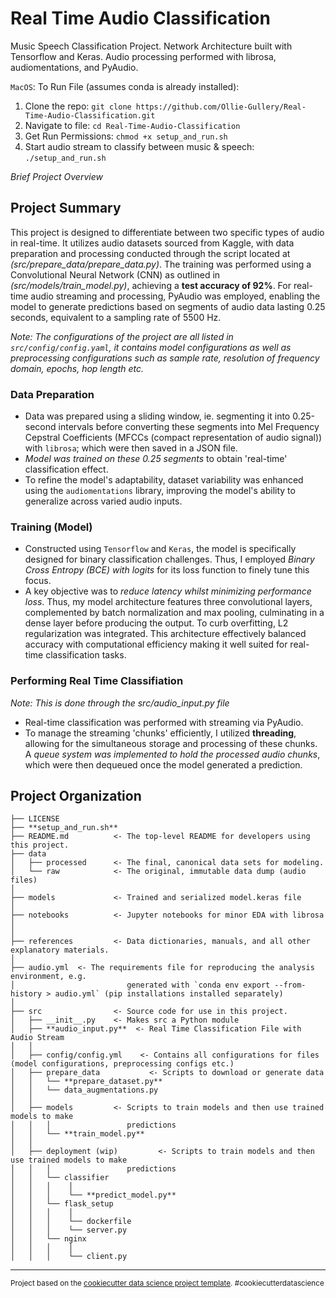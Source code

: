 Real Time Audio Classification
==============================

Music Speech Classification Project. Network Architecture built with Tensorflow and Keras. Audio processing performed with librosa, audiomentations, and PyAudio. 

`MacOS`: To Run File (assumes conda is already installed):

1. Clone the repo: `git clone https://github.com/Ollie-Gullery/Real-Time-Audio-Classification.git`
2. Navigate to file: `cd Real-Time-Audio-Classification`
3. Get Run Permissions: `chmod +x setup_and_run.sh`
4. Start audio stream to classify between music & speech: `./setup_and_run.sh`

*Brief Project Overview*

## Project Summary
This project is designed to differentiate between two specific types of audio in real-time. It utilizes audio datasets sourced from Kaggle, with data preparation and processing conducted through the script located at *(src/prepare_data/prepare_data.py)*. The training was performed using a Convolutional Neural Network (CNN) as outlined in *(src/models/train_model.py)*, achieving a **test accuracy of 92%**. For real-time audio streaming and processing, PyAudio was employed, enabling the model to generate predictions based on segments of audio data lasting 0.25 seconds, equivalent to a sampling rate of 5500 Hz.

*Note: The configurations of the project are all listed in `src/config/config.yaml`, it contains model configurations as well as preprocessing configurations such as sample rate, resolution of frequency domain, epochs, hop length etc.* 

### Data Preparation

- Data was prepared using a sliding window, ie. segmenting it into 0.25-second intervals before converting these segments into Mel Frequency Cepstral Coefficients (MFCCs (compact representation of audio signal)) with `librosa`; which were then saved in a JSON file. 
- *Model was trained on these 0.25 segments* to obtain 'real-time' classification effect. 
- To refine the model's adaptability, dataset variability was enhanced using the `audiomentations` library, improving the model's ability to generalize across varied audio inputs.

### Training (Model)

- Constructed using `Tensorflow` and `Keras`, the model is specifically designed for binary classification challenges. Thus, I employed *Binary Cross Entropy (BCE) with logits* for its loss function to finely tune this focus.
- A key objective was to *reduce latency whilst minimizing performance loss*. Thus, my model architecture features three convolutional layers, complemented by batch normalization and max pooling, culminating in a dense layer before producing the output. To curb overfitting, L2 regularization was integrated. This architecture effectively balanced accuracy with computational efficiency making it well suited for real-time classification tasks.

### Performing Real Time Classifiation
*Note: This is done through the src/audio_input.py file*

- Real-time classification was performed with streaming via PyAudio.
- To manage the streaming 'chunks' efficiently, I utilized **threading**, allowing for the simultaneous storage and processing of these chunks. A *queue system was implemented to hold the processed audio chunks*, which were then dequeued once the model generated a prediction.



Project Organization
------------

    ├── LICENSE
    ├── **setup_and_run.sh**
    ├── README.md          <- The top-level README for developers using this project.
    ├── data
    │   ├── processed      <- The final, canonical data sets for modeling.
    │   └── raw            <- The original, immutable data dump (audio files)
    │
    ├── models             <- Trained and serialized model.keras file
    │
    ├── notebooks          <- Jupyter notebooks for minor EDA with librosa
    │                        
    │
    ├── references         <- Data dictionaries, manuals, and all other explanatory materials.
    │
    ├── audio.yml  <- The requirements file for reproducing the analysis environment, e.g.
    │                         generated with `conda env export --from-history > audio.yml` (pip installations installed separately)
    │
    ├── src                <- Source code for use in this project.
    │   ├── __init__.py    <- Makes src a Python module
    │   ├── **audio_input.py**  <- Real Time Classification File with Audio Stream
    │   │
    │   ├── config/config.yml    <- Contains all configurations for files (model configurations, preprocessing configs etc.)
    │   ├── prepare_data           <- Scripts to download or generate data
    │   │   └── **prepare_dataset.py**
    │   │   └── data_augmentations.py
    │   │
    │   ├── models         <- Scripts to train models and then use trained models to make
    │   │   │                 predictions
    │   │   └── **train_model.py**
    │   │
    │   ├── deployment (wip)         <- Scripts to train models and then use trained models to make
    │   │   │                 predictions
    │   │   └── classifier
    │   │   │    │                 
    │   │   │    └── **predict_model.py**
    │   │   └── flask_setup
    │   │   │    │                 
    │   │   │    └── dockerfile
    │   │   │    └── server.py
    │   │   └── nginx
    │   │   │    │                 
    │   │   │    └── client.py


--------

<p><small>Project based on the <a target="_blank" href="https://drivendata.github.io/cookiecutter-data-science/">cookiecutter data science project template</a>. #cookiecutterdatascience</small></p>


